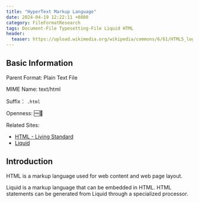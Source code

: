 ```yaml
---
title: "HyperText Markup Language"
date: 2024-04-19 12:22:11 +0800
category: FileFormatResearch
tags: Document-File Typesetting-File Liquid HTML
header:
  teaser: https://upload.wikimedia.org/wikipedia/commons/6/61/HTML5_logo_and_wordmark.svg
---
```


## Basic Information

Parent Format: Plain Text File

MIME Name: text/html

Suffix： `.html`

Openness: 🆓📖

Related Sites:

* [HTML - Living Standard](https://html.spec.whatwg.org/)
* [Liquid](https://shopify.github.io/liquid/)

## Introduction

HTML is a markup language used for web content and web page layout.

Liquid is a markup language that can be embedded in HTML. HTML statements can be generated from Liquid through a specialized processor.
